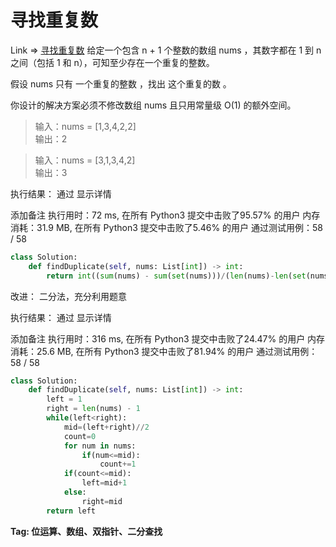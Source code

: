 # 寻找重复数

Link => [寻找重复数](https://leetcode-cn.com/problems/find-the-duplicate-number/)
给定一个包含 n + 1 个整数的数组 nums ，其数字都在 1 到 n 之间（包括 1 和 n），可知至少存在一个重复的整数。

假设 nums 只有 一个重复的整数 ，找出 这个重复的数 。

你设计的解决方案必须不修改数组 nums 且只用常量级 O(1) 的额外空间。


>输入：nums = [1,3,4,2,2]<br />
>输出：2<br />

>输入：nums = [3,1,3,4,2]<br />
>输出：3<br />

执行结果：
通过
显示详情

添加备注
执行用时：72 ms, 在所有 Python3 提交中击败了95.57% 的用户
内存消耗：31.9 MB, 在所有 Python3 提交中击败了5.46% 的用户
通过测试用例：58 / 58

```python
class Solution:
    def findDuplicate(self, nums: List[int]) -> int:
        return int((sum(nums) - sum(set(nums)))/(len(nums)-len(set(nums))))
```
改进：
二分法，充分利用题意

执行结果：
通过
显示详情

添加备注
执行用时：316 ms, 在所有 Python3 提交中击败了24.47% 的用户
内存消耗：25.6 MB, 在所有 Python3 提交中击败了81.94% 的用户
通过测试用例：58 / 58
```python
class Solution:
    def findDuplicate(self, nums: List[int]) -> int:
        left = 1
        right = len(nums) - 1
        while(left<right):
            mid=(left+right)//2
            count=0
            for num in nums:
                if(num<=mid):
                    count+=1
            if(count<=mid):
                left=mid+1
            else:
                right=mid
        return left
```
**Tag: 位运算、数组、双指针、二分查找**
